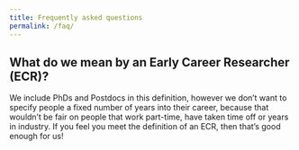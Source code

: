 ```yaml
---
title: Frequently asked questions
permalink: /faq/
---
```


## What do we mean by an Early Career Researcher (ECR)?

We include PhDs and Postdocs in this definition, however we don’t want to
specify people a fixed number of years into their career, because that wouldn’t
be fair on people that work part-time, have taken time off or years in industry.
If you feel you meet the definition of an ECR, then that’s good enough for us!
